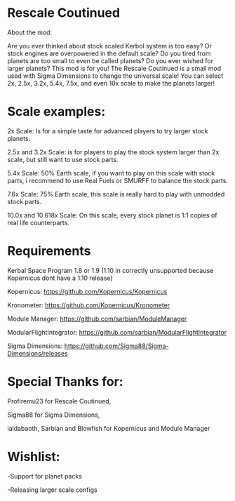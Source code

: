 # Rescale Coutinued

About the mod: 

Are you ever thinked about stock scaled Kerbol system is too easy?
Or stock engines are overpowered in the default scale?
Do you tired from planets are too small to even be called planets?
Do you ever wished for larger planets?
This mod is for you! The Rescale Coutinued is a small mod used with Sigma Dimensions to change the universal scale!
You can select 2x, 2.5x, 3.2x, 5.4x, 7.5x, and even 10x scale to make the planets larger!



# Scale examples:

2x Scale: Is for a simple taste for advanced players to try larger stock planets.

2.5x and 3.2x Scale: is for players to play the stock system larger than 2x scale, but still want to use stock parts.

5.4x Scale: 50% Earth scale, if you want to play on this scale with stock parts, i recommend to use Real Fuels or SMURFF to balance the stock parts.

7.6x Scale: 75% Earth scale, this scale is really hard to play with unmodded stock parts.

10.0x and 10.618x Scale: On this scale, every stock planet is 1:1 copies of real life counterparts.



# Requirements

Kerbal Space Program 1.8 or 1.9 (1.10 in correctly unsupported because Kopernicus dont have a 1.10 release)

Kopernicus: https://github.com/Kopernicus/Kopernicus

Kronometer: https://github.com/Kopernicus/Kronometer

Module Manager: https://github.com/sarbian/ModuleManager

ModularFlightIntegrator: https://github.com/sarbian/ModularFlightIntegrator

Sigma Dimensions: https://github.com/Sigma88/Sigma-Dimensions/releases



# Special Thanks for:

Profiremu23 for Rescale Coutinued,

Sigma88 for Sigma Dimensions,

ialdabaoth, Sarbian and Blowfish for Kopernicus and Module Manager

# Wishlist:

-Support for planet packs

-Releasing larger scale configs

